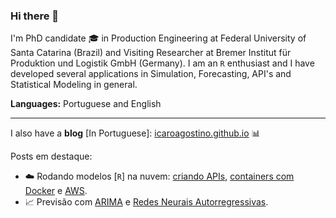 ### Hi there 👋

I'm PhD candidate :mortar_board: in Production Engineering at Federal University of Santa Catarina (Brazil) and Visiting Researcher at Bremer Institut für Produktion und Logistik GmbH (Germany). I am an `R` enthusiast and I have developed several applications in Simulation, Forecasting, API's and Statistical Modeling in general.

**Languages:** Portuguese and English

---

I also have a **blog** [In Portuguese]: [icaroagostino.github.io](https://icaroagostino.github.io/blog/) :bar_chart:

Posts em destaque:

  - :cloud: Rodando modelos [`R`] na nuvem: [criando APIs](https://icaroagostino.github.io/post/plumber/), [containers com Docker](https://icaroagostino.github.io/post/docker/) e [AWS](https://icaroagostino.github.io/post/aws/).
  - :chart_with_upwards_trend: Previsão com [ARIMA](https://icaroagostino.github.io/post/arima/) e [Redes Neurais Autorregressivas](https://icaroagostino.github.io/post/ann/).
